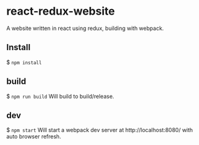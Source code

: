 # react-redux-website
A website written in react using redux, building with webpack.

## Install
$ `npm install`

## build
$ `npm run build`
Will build to build/release.

## dev
$ `npm start`
Will start a webpack dev server at http://localhost:8080/ with auto browser refresh.
